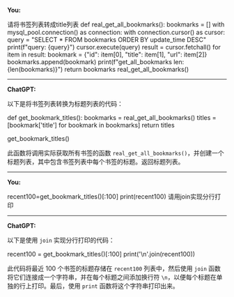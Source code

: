 **You:**

请将书签列表转成title列表 def real\_get\_all\_bookmarks(): bookmarks = \[\] with mysql\_pool.connection() as connection: with connection.cursor() as cursor: query = "SELECT \* FROM bookmarks ORDER BY update\_time DESC" print(f"query: {query}") cursor.execute(query) result = cursor.fetchall() for item in result: bookmark = {"id": item\[0\], "title": item\[1\], "url": item\[2\]} bookmarks.append(bookmark) print(f"get\_all\_bookmarks len: {len(bookmarks)}") return bookmarks real\_get\_all\_bookmarks()

* * *

**ChatGPT:**

以下是将书签列表转换为标题列表的代码：

def get\_bookmark\_titles(): bookmarks = real\_get\_all\_bookmarks() titles = \[bookmark\['title'\] for bookmark in bookmarks\] return titles

get\_bookmark\_titles()

此函数将调用实际获取所有书签的函数 `real_get_all_bookmarks()`，并创建一个标题列表，其中包含书签列表中每个书签的标题。返回标题列表。

* * *

**You:**

recent100=get\_bookmark\_titles()\[:100\] print(recent100) 请用join实现分行打印

* * *

**ChatGPT:**

以下是使用 `join` 实现分行打印的代码：

recent100 = get\_bookmark\_titles()\[:100\] print('\\n'.join(recent100))

此代码将最近 100 个书签的标题存储在 `recent100` 列表中，然后使用 `join` 函数将它们连接成一个字符串，并在每个标题之间添加换行符 `\n`，以便每个标题在单独的行上打印。最后，使用 `print` 函数将这个字符串打印出来。